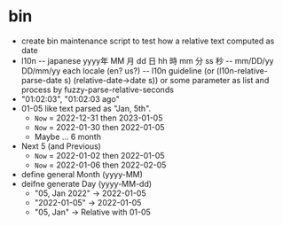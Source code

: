 # bin

- create bin maintenance script to test how a relative text computed as date
- l10n
-- japanese yyyy年 MM 月 dd 日 hh 時 mm 分 ss 秒
-- mm/DD/yy DD/mm/yy each locale (en? us?)
-- l10n guideline (or (l10n-relative-parse-date s) (relative-date->date s)) or some parameter as list and process by fuzzy-parse-relative-seconds
- "01:02:03", "01:02:03 ago"
- 01-05 like text parsed as "Jan, 5th". 
   - `Now` = 2022-12-31 then 2023-01-05 
   - `Now` = 2022-01-30 then 2022-01-05
   - Maybe ... 6 month
- Next 5 (and Previous)
   - `Now` = 2022-01-02 then 2022-01-05
   - `Now` = 2022-01-06 then 2022-02-05
- define general Month (yyyy-MM)
- deifne generate Day (yyyy-MM-dd)
   - "05, Jan 2022" -> 2022-01-05
   - "2022-01-05" -> 2022-01-05
   - "05, Jan" -> Relative with 01-05
